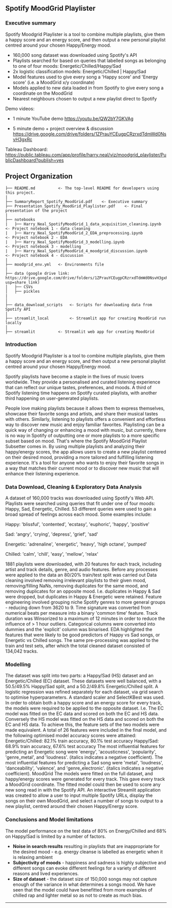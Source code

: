 ## Spotify MoodGrid Playlister

### Executive summary
Spotify Moodgrid Playlister is a tool to combine multiple playlists, give them a happy score and an energy score, and then output a new personal playlist centred around your chosen Happy/Energy mood.

- 160,000 song dataset was downloaded using Spotify's API
- Playlists searched for based on queries that labelled songs as belonging to one of four moods:  Energetic/Chilled/Happy/Sad
- 2x logistic classification models:  Energetic/Chilled  |  Happy/Sad
- Model features used to give every song a 'Happy score' and 'Energy score' (i.e. a MoodGrid x/y coordinate)
- Models applied to new data loaded in from Spotify to give every song a coordinate on the MoodGrid
- Nearest neighbours chosen to output a new playlist direct to Spotify

Demo videos:
- 1 minute YouTube demo
https://youtu.be/QW2bY7GKVAg

- 5 minute demo + project overview & discussion
https://drive.google.com/drive/folders/1ZPrauYCEugpCRzrxdTdmWd0NsvH3gxRc


Tableau Dashboard:
https://public.tableau.com/app/profile/harry.neal/viz/moodgrid_playlister/PublicDashboard?publish=yes


Project Organization
------------
    
    ├── README.md          <- The top-level README for developers using this project.
    |
    ├── SummaryReport_Spotify_MoodGrid.pdf    <- Executive summary
    ├── Presentation_Spotify_MoodGrid_Playlister.pdf    <- Final presentation of the project
    |
    ├── notebooks
    |   ├── Harry_Neal_SpotifyMoodGrid_1_data_acquisition_cleaning.ipynb   <- Project notebook 1 - data cleaning
    |   ├── Harry_Neal_SpotifyMoodGrid_2_EDA_preprocessing.ipynb           <- Project notebook 2 - EDA
    |   ├── Harry_Neal_SpotifyMoodGrid_3_modelling.ipynb                   <- Project notebook 3 - modelling
    |   ├── Harry_Neal_SpotifyMoodGrid_4_moodgrid_discussion.ipynb         <- Project notebook 4 - discussion
    |
    ├── moodgrid_env.yml   <- Environments file
    |
    ├── data (google drive link: https://drive.google.com/drive/folders/1ZPrauYCEugpCRzrxdTdmWd0NsvH3gxRc?usp=share_link)
    │   ├── CSVs       
    │   ├── pickles        
    |
    │   
    ├── data_download_scripts   <- Scripts for downloading data from Spotify API
    │
    ├── streamlit_local         <- Streamlit app for creating MoodGrid run locally
    │
    ├── streamlit          <- Streamlit web app for creating MoodGrid



### Introduction
Spotify Moodgrid Playlister is a tool to combine multiple playlists, give them a happy score and an energy score, and then output a new personal playlist centred around your chosen Happy/Energy mood.

Spotify playlists have become a staple in the lives of music lovers worldwide. They provide a personalised and curated listening experience that can reflect our unique tastes, preferences, and moods. A third of Spotify listening time happens on Spotify curated playlists, with another third happening on user-generated playlists.

People love making playlists because it allows them to express themselves, showcase their favorite songs and artists, and share their musical tastes with others. Similarly, listening to playlists offers a convenient and effortless way to discover new music and enjoy familiar favorites.  Playlisting can be a quick way of changing or enhancing a mood with music, but currently, there is no way in Spotify of outputting one or more playlists to a more specific subset based on mood.  That's where the Spotify MoodGrid Playlist Subsetter comes in. By using multiple playlists and analyzing their happy/energy scores, the app allows users to create a new playlist centered on their desired mood, providing a more tailored and fulfilling listening experience. It's a tool for anyone who wants to enjoy their favorite songs in a way that matches their current mood or to discover new music that will enhance their listening experience.

### Data Download, Cleaning & Exploratory Data Analysis
A dataset of 160,000 tracks was downloaded using Spotify's Web API.  Playlists were searched using queries that fit under one of four moods:  Happy, Sad, Energetic, Chilled.  53 different queries were used to gain a broad spread of feelings across each mood.  Some examples include:

Happy: 'blissful', 'contented', 'ecstasy', 'euphoric', 'happy', 'positive'

Sad: 'angry', 'crying', 'depress', 'grief', 'sad'

Energetic: 'adrenaline', 'energetic', 'heavy', 'high octane', 'pumped'

Chilled:  'calm', 'chill', 'easy', 'mellow', 'relax'

1881 playlists were downloaded, with 20 features for each track, including artist and track details, genre, and audio features.
Before any processes were applied to the data an 80/20% train/test split was carried out
Data cleaning involved removing irrelevant playlists to their given mood, removing/filling NaNs, removing duplicates for the same mood, and removing duplicates for an opposite mood.  I.e. duplicates in Happy & Sad were dropped, but duplicates in Happy & Energetic were retained.
Feature engineering involved grouping niche Spotify genres to more general groups - reducing down from 3620  to 9.  Time signature was converted from numerical beats per measure into a binary 'common time' feature.  Track duration was Winsorized to a maximum of  12 minutes in order to reduce the influence of > 1 hour outliers.  Categorical columns were converted into dummies and the 'explicit' column was binarised.
EDA highlighted the features that were likely to be good predictors of Happy vs Sad songs, or Energetic vs Chilled songs.
The same pre-processing was applied to the train and test sets, after which the total cleaned dataset consisted of 134,042 tracks.

### Modelling
The dataset was split into two parts: a Happy/Sad (HS) dataset and an Energetic/Chilled (EC) dataset.
These datasets were well balanced, with a 50.5/49.5% Happy/Sad split, and a 50.2/49.8% Energetic/Chilled split.
A logistic regression was refined separately for each dataset, via grid search to optimise hyperparameters. A standard scaler and SelectKBest was used.  In order to obtain both a happy score and an energy score for every  track, the models were required to be applied to the opposite dataset.  I.e. The EC model was fitted on the EC data and scored on both the EC and HS data.  Conversely the HS model was fitted on the HS data and scored on both the EC and HS data.  To achieve this, the feature sets of the two models were made equivalent.  A total of 26 features were included in the final model, and the following optimised model accuracy scores were attained:
Energetic/Chilled: 82.1% train accuracy, 80.1% test accuracy
Happy/Sad: 68.9% train accuracy, 67.6% test accuracy
The most influential features for predicting an Energetic song were 'energy', 'acousticness', 'popularity', 'genre_metal', and 'loudness'. (italics indicates a negative coefficient).
The most influential features for predicting a Sad song were 'metal', 'loudness', 'danceability', 'valence', and 'genre_electronic'.   (italics indicates a negative coefficient).
MoodGrid
The models were fitted on the full dataset, and happy/energy scores were generated for every track.  This gave every track a MoodGrid coordinate.  The fitted model could then be used to score any new song read in with the Spotify API.  An interactive Streamlit application was created to allow a user to input multiple Spotify URLs, display the songs on their own MoodGrid, and select a number of songs to output to a new playlist, centred around their chosen Happy/Energy score.

### Conclusions and Model limitations

The model performance on the test data of 80% on Energy/Chilled and 68% on Happy/Sad is limited by a number of factors.

- **Noise in search results** resulting in playlists that are inappropriate for the desired mood - e.g. energy cleanse is labelled as energetic when it is relaxing ambient
- **Subjectivity of moods** - happiness and sadness is highly subjective and different songs can evoke different feelings for a variety of different reasons and lived experiences.
- **Size of dataset** - the dataset size of 150,000 songs may not capture enough of the variance in what determines a songs mood.  We have seen that the model could have benefitted from more examples of chilled rap and lighter metal so as not to create as much bias.
    


--------
